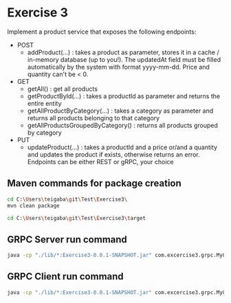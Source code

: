 # Exercise 3

Implement a product service that exposes the following endpoints:
* POST
	- addProduct(...) : takes a product as parameter, stores it in a cache / in-memory database (up to you!).
						The updatedAt field must be filled automatically by the system with format yyyy-mm-dd. Price and quantity can't be < 0.
* GET
	- getAll() : get all products
	- getProductById(...) : takes a productId as parameter and returns the entire entity
	- getAllProductByCategory(...) : takes a category as parameter and returns all products belonging to that category
	- getAllProductsGroupedByCategory() : returns all products grouped by category
* PUT
	- updateProduct(...) :  takes a productId and a price or/and a quantity and updates the product if exists, otherwise returns an error.
							Endpoints can be either REST or gRPC, your choice

## Maven commands for package creation

```bash
cd C:\Users\teigaba\git\Test\Exercise3\
mvn clean package

cd C:\Users\teigaba\git\Test\Exercise3\target

```

## GRPC Server run command
```bash
java -cp "./lib/*:Exercise3-0.0.1-SNAPSHOT.jar" com.excercise3.grpc.MyGrpcServer
```

## GRPC Client run command
```bash
java -cp "./lib/*:Exercise3-0.0.1-SNAPSHOT.jar" com.excercise3.grpc.MyGrpcClient
```


